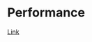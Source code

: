 <!-- Copyright (c) 2017-2019 Twitter, Inc. -->
<!-- Licensed under the Apache License, Version 2.0 (see LICENSE.md). -->

# Performance

[Link](../../../blob/performance/README.md)
